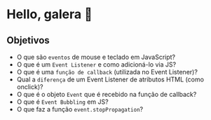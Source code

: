# Hello, galera 👋

## Objetivos
- O que são `eventos` de mouse e teclado em JavaScript?
- O que é um `Event Listener` e como adicioná-lo via JS?
- O que é uma `função de callback` (utilizada no Event Listener)?
- Qual a `diferença` de um Event Listener de atributos HTML (como onclick)?
- O que é o objeto `Event` que é recebido na função de callback?
- O que é `Event Bubbling` em JS?
- O que faz a função `event.stopPropagation`?
